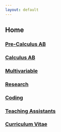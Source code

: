 ```yaml
---
layout: default
---
```



## Home

### [Pre-Calculus AB]({{site.baseurl}}/precalc/index.html)
### [Calculus AB]({{site.baseurl}}/calc/index.html)
### [Multivariable]({{site.baseurl}}/vector/index.html)
### [Research]({{site.baseurl}}/research/index.html)
### [Coding]({{site.baseurl}}/coding/index.html)
### [Teaching Assistants]({{site.baseurl}}/ta/index.html)
### [Curriculum Vitae]({{site.baseurl}}/cv.pdf)

